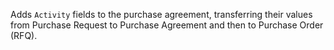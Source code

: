 Adds `Activity` fields to the purchase agreement,
transferring their values from Purchase Request to Purchase Agreement and then to Purchase Order (RFQ).
